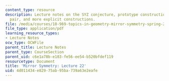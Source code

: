 ```yaml
---
content_type: resource
description: Lecture notes on the SYZ conjecture, prototype construction of a mirror
  pair, and more explicit constructions.
file: /media/courses/18-969-topics-in-geometry-mirror-symmetry-spring-2009/4d011434e82975ab95ba739a63e2eafe_MIT18_969s09_lec22.pdf
file_type: application/pdf
learning_resource_types:
- Lecture Notes
ocw_type: OCWFile
parent_title: Lecture Notes
parent_type: CourseSection
parent_uid: c6e1a78b-e183-fe56-ee54-b520bfdef119
resourcetype: Document
title: 'Mirror Symmetry: Lecture 22'
uid: 4d011434-e829-75ab-95ba-739a63e2eafe
---
```

